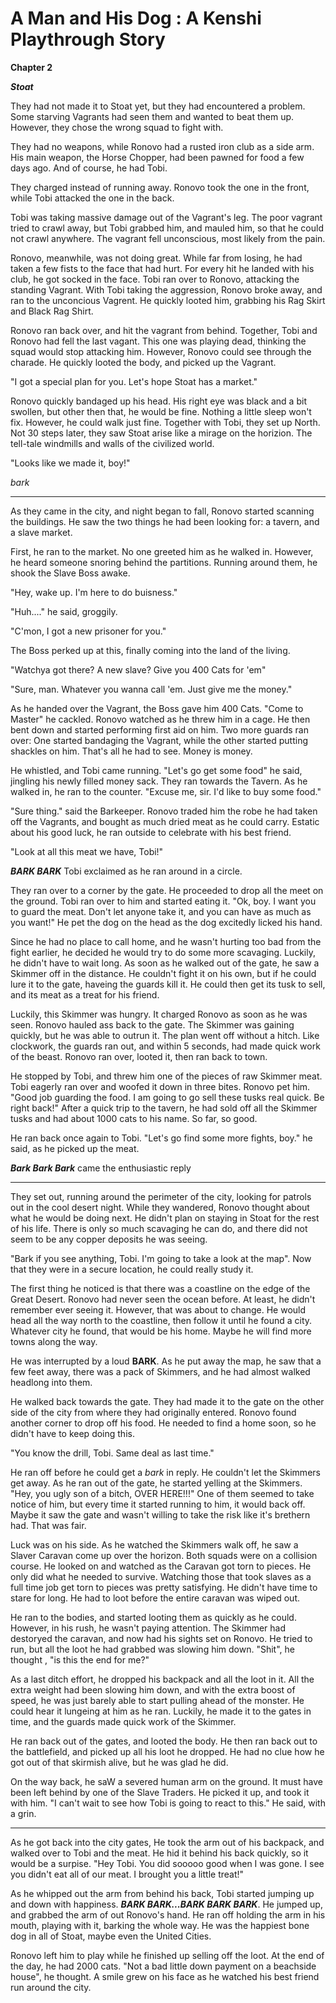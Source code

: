# A Man and His Dog : A Kenshi Playthrough Story

**Chapter 2** 

***Stoat***

They had not made it to Stoat yet, but they had encountered a problem. Some starving Vagrants had seen them and wanted to beat them up. However, they chose the wrong squad to fight with. 

They had no weapons, while Ronovo had a rusted iron club as a side arm. His main weapon, the Horse Chopper, had been pawned for food a few days ago. And of course, he had Tobi.

They charged instead of running away. Ronovo took the one in the front, while Tobi attacked the one in the back.

Tobi was taking massive damage out of the Vagrant's leg. The poor vagrant tried to crawl away, but Tobi grabbed him, and mauled him, so that he could not crawl anywhere. The vagrant fell unconscious, most likely from the pain.

Ronovo, meanwhile, was not doing great. While far from losing, he had taken a few fists to the face that had hurt. For every hit he landed with his club, he got socked in the face. Tobi ran over to Ronovo, attacking the standing Vagrant. With Tobi taking the aggression, Ronovo broke away, and ran to the unconcious Vagrent. He quickly looted him, grabbing his Rag Skirt and Black Rag Shirt. 

Ronovo ran back over, and hit the vagrant from behind. Together, Tobi and Ronovo had fell the last vagant. This one was playing dead, thinking the squad would stop attacking him. However, Ronovo could see through the charade. He quickly looted the body, and picked up the Vagrant. 

"I got a special plan for you. Let's hope Stoat has a market."

Ronovo quickly bandaged up his head. His right eye was black and a bit swollen, but other then that, he would be fine. Nothing a little sleep won't fix. However, he could walk just fine. Together with Tobi, they set up North. Not 30 steps later, they saw Stoat arise like a mirage on the horizion. The tell-tale windmills and walls of the civilized world. 

"Looks like we made it, boy!"

*bark*

*******************************

As they came in the city, and night began to fall, Ronovo started scanning the buildings. He saw the two things he had been looking for: a tavern, and a slave market.

First, he ran to the market. No one greeted him as he walked in. However, he heard someone snoring behind the partitions. Running around them, he shook the Slave Boss awake. 

"Hey, wake up. I'm here to do buisness."

"Huh...." he said, groggily. 

"C'mon, I got a new prisoner for you."

The Boss perked up at this, finally coming into the land of the living. 

"Watchya got there? A new slave? Give you 400 Cats for 'em"

"Sure, man. Whatever you wanna call 'em. Just give me the money."

As he handed over the Vagrant, the Boss gave him 400 Cats. "Come to Master" he cackled. Ronovo watched as he threw him in a cage. He then bent down and started performing first aid on him. Two more guards ran over: One started bandaging the Vagrant, while the other started putting shackles on him. That's all he had to see. Money is money.

He whistled, and Tobi came running. "Let's go get some food" he said, jingling his newly filled money sack. They ran towards the Tavern. As he walked in, he ran to the counter. "Excuse me, sir. I'd like to buy some food."

"Sure thing." said the Barkeeper. Ronovo traded him the robe he had taken off the Vagrants, and bought as much dried meat as he could carry. Estatic about his good luck, he ran outside to celebrate with his best friend.

"Look at all this meat we have, Tobi!"

***BARK BARK*** Tobi exclaimed as he ran around in a circle. 

They ran over to a corner by the gate. He proceeded to drop all the meet on the ground. Tobi ran over to him and started eating it. "Ok, boy. I want you to guard the meat. Don't let anyone take it, and you can have as much as you want!" He pet the dog on the head as the dog excitedly licked his hand.

Since he had no place to call home, and he wasn't hurting too bad from the fight earlier, he decided he would try to do some more scavaging. Luckily, he didn't have to wait long. As soon as he walked out of the gate, he saw a Skimmer off in the distance. He couldn't fight it on his own, but if he could lure it to the gate, haveing the guards kill it. He could then get its tusk to sell, and its meat as a treat for his friend. 

Luckily, this Skimmer was hungry. It charged Ronovo as soon as he was seen. Ronovo hauled ass back to the gate. The Skimmer was gaining quickly, but he was able to outrun it. The plan went off without a hitch. Like clockwork, the guards ran out, and within 5 seconds, had made quick work of the beast. Ronovo ran over, looted it, then ran back to town. 

He stopped by Tobi, and threw him one of the pieces of raw Skimmer meat. Tobi eagerly ran over and woofed it down in three bites. Ronovo pet him. "Good job guarding the food. I am going to go sell these tusks real quick. Be right back!" After a quick trip to the tavern, he had sold off all the Skimmer tusks and had about 1000 cats to his name. So far, so good. 

He ran back once again to Tobi. "Let's go find some more fights, boy." he said, as he picked up the meat.

***Bark Bark Bark*** came the enthusiastic reply

*******************************

They set out, running around the perimeter of the city, looking for patrols out in the cool desert night. While they wandered, Ronovo thought about what he would be doing next. He didn't plan on staying in Stoat for the rest of his life. There is only so much scavaging he can do, and there did not seem to be any copper deposits he was seeing.

 "Bark if you see anything, Tobi. I'm going to take a look at the map". Now that they were in a secure location, he could really study it. 

The first thing he noticed is that there was a coastline on the edge of the Great Desert. Ronovo had never seen the ocean before. At least, he didn't remember ever seeing it. However, that was about to change. He would head all the way north to the coastline, then follow it until he found a city. Whatever city he found, that would be his home. Maybe he will find more towns along the way. 

He was interrupted by a loud **BARK**. As he put away the map, he saw that a few feet away, there was a pack of Skimmers, and he had almost walked headlong into them. 

He walked back towards the gate. They had made it to the gate on the other side of the city from where they had originally entered. Ronovo found another corner to drop off his food. He needed to find a home soon, so he didn't have to keep doing this. 

"You know the drill, Tobi. Same deal as last time."

He ran off before he could get a *bark* in reply. He couldn't let the Skimmers get away. As he ran out of the gate, he started yelling at the Skimmers. "Hey, you ugly son of a bitch, OVER HERE!!!" One of them seemed to take notice of him, but every time it started running to him, it would back off. Maybe it saw the gate and wasn't willing to take the risk like it's brethern had. That was fair. 

Luck was on his side. As he watched the Skimmers walk off, he saw a Slaver Caravan come up over the horizon. Both squads were on a collision course. He looked on and watched as the Caravan got torn to pieces. He only did what he needed to survive. Watching those that took slaves as a full time job get torn to pieces was pretty satisfying. He didn't have time to stare for long. He had to loot before the entire caravan was wiped out.

He ran to the bodies, and started looting them as quickly as he could. However, in his rush, he wasn't paying attention. The Skimmer had destoryed the caravan, and now had his sights set on Ronovo. He tried to run, but all the loot he had grabbed was slowing him down. "Shit", he thought , "is this the end for me?"

As a last ditch effort, he dropped his backpack and all the loot in it. All the extra weight had been slowing him down, and with the extra boost of speed, he was just barely able to start pulling ahead of the monster. He could hear it lungeing at him as he ran. Luckily, he made it to the gates in time, and the guards made quick work of the Skimmer. 

He ran back out of the gates, and looted the body. He then ran back out to the battlefield, and picked up all his loot he dropped. He had no clue how he got out of that skirmish alive, but he was glad he did.

On the way back, he saW a severed human arm on the ground. It must have been left behind by one of the Slave Traders. He picked it up, and took it with him. "I can't wait to see how Tobi is going to react to this." He said, with a grin.

*******************************

As he got back into the city gates, He took the arm out of his backpack, and walked over to Tobi and the meat. He hid it behind his back quickly, so it would be a surpise. "Hey Tobi. You did sooooo good when I was gone. I see you didn't eat all of our meat. I brought you a little treat!"

As he whipped out the arm from behind his back, Tobi started jumping up and down with happiness. ***BARK BARK...BARK BARK BARK***. He jumped up, and grabbed the arm of out Ronovo's hand. He ran off holding the arm in his mouth, playing with it, barking the whole way. He was the happiest bone dog in all of Stoat, maybe even the United Cities.

Ronovo left him to play while he finished up selling off the loot. At the end of the day, he had 2000 cats. "Not a bad little down payment on a beachside house", he thought. A smile grew on his face as he watched his best friend run around the city.
